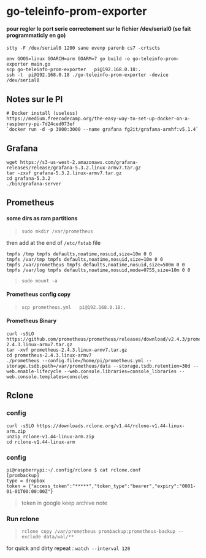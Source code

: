 # go-teleinfo-prom-exporter

#### pour regler le port serie correctement sur le fichier /dev/serial0 (se fait programmaticly en go)

`stty -F /dev/serial0 1200 sane evenp parenb cs7 -crtscts`

```
env GOOS=linux GOARCH=arm GOARM=7 go build -o go-teleinfo-prom-exporter main.go
scp go-teleinfo-prom-exporter   pi@192.168.0.18:.
ssh -t  pi@192.168.0.18 ./go-teleinfo-prom-exporter -device /dev/serial0
```


## Notes sur le PI

```
# Docker install (useless)
https://medium.freecodecamp.org/the-easy-way-to-set-up-docker-on-a-raspberry-pi-7d24ced073ef
`docker run -d -p 3000:3000 --name grafana fg2it/grafana-armhf:v5.1.4`
```

## Grafana
```
wget https://s3-us-west-2.amazonaws.com/grafana-releases/release/grafana-5.3.2.linux-armv7.tar.gz 
tar -zxvf grafana-5.3.2.linux-armv7.tar.gz
cd grafana-5.3.2
./bin/grafana-server         
```

## Prometheus

#### some dirs as ram partitions

> `sudo mkdir /var/prometheus`

then add at the end of `/etc/fstab` file 

```
tmpfs /tmp tmpfs defaults,noatime,nosuid,size=10m 0 0
tmpfs /var/tmp tmpfs defaults,noatime,nosuid,size=10m 0 0
tmpfs /var/prometheus tmpfs defaults,noatime,nosuid,size=500m 0 0
tmpfs /var/log tmpfs defaults,noatime,nosuid,mode=0755,size=10m 0 0
```

> `sudo mount -a`

#### Prometheus config copy

> `scp prometheus.yml   pi@192.168.0.18:.`


#### Prometheus Binary

```
curl -sSLO https://github.com/prometheus/prometheus/releases/download/v2.4.3/prometheus-2.4.3.linux-armv7.tar.gz
tar -xvf prometheus-2.4.3.linux-armv7.tar.gz
cd prometheus-2.4.3.linux-armv7
./prometheus --config.file=/home/pi/prometheus.yml --storage.tsdb.path=/var/prometheus/data --storage.tsdb.retention=30d --web.enable-lifecycle --web.console.libraries=console_libraries --web.console.templates=consoles
```

## Rclone

### config 

```
curl -sSLO https://downloads.rclone.org/v1.44/rclone-v1.44-linux-arm.zip
unzip rclone-v1.44-linux-arm.zip
cd rclone-v1.44-linux-arm
```

### config 

```
pi@raspberrypi:~/.config/rclone $ cat rclone.conf
[prombackup]
type = dropbox
token = {"access_token":"*****","token_type":"bearer","expiry":"0001-01-01T00:00:00Z"}
```

> token in google keep archive note

### Run rclone

> `rclone copy /var/prometheus prombackup:prometheus-backup --exclude data/wal/**`

for quick and dirty repeat : `watch --interval 120`
